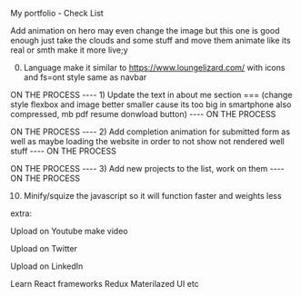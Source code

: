 My portfolio - Check List

Add animation on hero may even change the image but this one is good enough just take the clouds and some stuff and move them animate like its real or smth make it more live;y




0) Language make it similar to https://www.loungelizard.com/ with icons and fs=ont style same as navbar

ON THE PROCESS ---- 1) Update the text in about me section === (change style flexbox and image better smaller cause its too big in smartphone also compressed, mb pdf resume donwload button) ---- ON THE PROCESS

ON THE PROCESS ---- 2) Add completion animation for submitted form as well as maybe loading the website in order to not show not rendered well stuff ---- ON THE PROCESS

ON THE PROCESS ---- 3) Add new projects to the list, work on them ---- ON THE PROCESS

<!-- 4) Make it more stylish maybe some animations could be a good use -->

<!-- 5) Clean up your code and make it crossbrowser secure and fast use MediaQueries and cramp javascript etc. -->

<!-- 7) Update the foto get new and better one -->

<!-- 8) Write a good as documentation for all your projects -->

<!-- 9) Last but not least update the resume and put it into the website so anyone could download it -->

10) Minify/squize the javascript so it will function faster and weights less

extra:

Upload on Youtube make video

Upload on Twitter 

Upload on LinkedIn 

Learn React frameworks Redux Materilazed UI etc